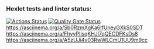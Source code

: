 ### Hexlet tests and linter status:
[![Actions Status](https://github.com/Vitalmet/python-project-50/actions/workflows/hexlet-check.yml/badge.svg)](https://github.com/Vitalmet/python-project-50/actions)
[![Quality Gate Status](https://sonarcloud.io/api/project_badges/measure?project=Vitalmet_python-project-50&metric=alert_status)](https://sonarcloud.io/summary/new_code?id=Vitalmet_python-project-50)
https://asciinema.org/a/Sb0RzmXgKa6IfUneyGXkS0SDT
https://asciinema.org/a/FhyyPIlsqKHJl7qQECDFKsDs8
 https://asciinema.org/a/A5zUJi4v03RwWLCmU1UU9m9cc

